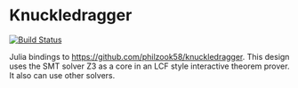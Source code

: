 # Knuckledragger

[![Build Status](https://github.com/philzook58/Knuckledragger.jl/actions/workflows/CI.yml/badge.svg?branch=main)](https://github.com/philzook58/Knuckledragger.jl/actions/workflows/CI.yml?query=branch%3Amain)

Julia bindings to <https://github.com/philzook58/knuckledragger>. This design uses the SMT solver Z3 as a core in an LCF style interactive theorem prover. It also can use other solvers.
